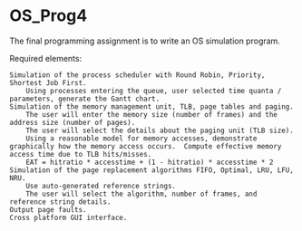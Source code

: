 # OS_Prog4

The final programming assignment is to write an OS simulation program.  

Required elements:

    Simulation of the process scheduler with Round Robin, Priority, Shortest Job First.
        Using processes entering the queue, user selected time quanta / parameters, generate the Gantt chart.
    Simulation of the memory management unit, TLB, page tables and paging.
        The user will enter the memory size (number of frames) and the address size (number of pages).
        The user will select the details about the paging unit (TLB size).
        Using a reasonable model for memory accesses, demonstrate graphically how the memory access occurs.  Compute effective memory access time due to TLB hits/misses.  
        EAT = hitratio * accesstime + (1 - hitratio) * accesstime * 2
    Simulation of the page replacement algorithms FIFO, Optimal, LRU, LFU, NRU. 
        Use auto-generated reference strings.
        The user will select the algorithm, number of frames, and reference string details.  
    Output page faults.
    Cross platform GUI interface. 

